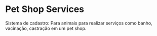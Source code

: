 # Pet Shop Services
Sistema de cadastro: Para animais para realizar serviços como banho, vacinação, castração em um pet shop.

``` 

```
